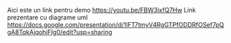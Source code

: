 Aici este un link pentru demo https://youtu.be/FBW3jxfQ7Hw
Link prezentare cu diagrame uml https://docs.google.com/presentation/d/1lFT7tmyV4RgGTPfODDRfOSef7pQgA8TqkAjqohjFIg0/edit?usp=sharing

